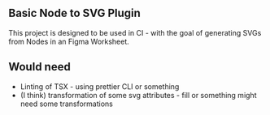 ## Basic Node to SVG Plugin

This project is designed to be used in CI - with the goal of generating SVGs from Nodes in an Figma Worksheet.

## Would need
* Linting of TSX - using prettier CLI or something
* (I think) transformation of some svg attributes - fill or something might need some transformations
